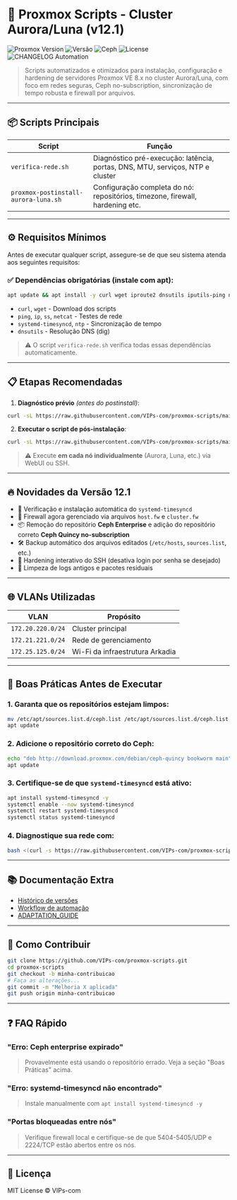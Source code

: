 
# 🚀 Proxmox Scripts - Cluster Aurora/Luna (v12.1)

![Proxmox Version](https://img.shields.io/badge/Proxmox-8.x-orange)
![Versão](https://img.shields.io/badge/version-12.1-blue)
![Ceph](https://img.shields.io/badge/Ceph-Quincy-red)
![License](https://img.shields.io/badge/license-MIT-blue)
![CHANGELOG Automation](https://github.com/VIPs-com/proxmox-scripts/actions/workflows/update-changelog.yml/badge.svg)

> Scripts automatizados e otimizados para instalação, configuração e hardening de servidores Proxmox VE 8.x no cluster Aurora/Luna, com foco em redes seguras, Ceph no-subscription, sincronização de tempo robusta e firewall por arquivos.

---

## 📦 Scripts Principais

| Script                          | Função                                                                 |
|--------------------------------|-------------------------------------------------------------------------|
| `verifica-rede.sh`             | Diagnóstico pré-execução: latência, portas, DNS, MTU, serviços, NTP e cluster |
| `proxmox-postinstall-aurora-luna.sh` | Configuração completa do nó: repositórios, timezone, firewall, hardening etc. |

---

## ⚙️ Requisitos Mínimos

Antes de executar qualquer script, assegure-se de que seu sistema atenda aos seguintes requisitos:

### ✅ Dependências obrigatórias (instale com apt):
```bash
apt update && apt install -y curl wget iproute2 dnsutils iputils-ping netcat systemd-timesyncd ntp
```

- `curl`, `wget` - Download dos scripts
- `ping`, `ip`, `ss`, `netcat` - Testes de rede
- `systemd-timesyncd`, `ntp` - Sincronização de tempo
- `dnsutils` - Resolução DNS (dig)

> ⚠️ O script `verifica-rede.sh` verifica todas essas dependências automaticamente.

---

## 📋 Etapas Recomendadas

1. **Diagnóstico prévio** *(antes do postinstall)*:
```bash
curl -sL https://raw.githubusercontent.com/VIPs-com/proxmox-scripts/main/utils/verifica-rede.sh | bash
```

2. **Executar o script de pós-instalação**:
```bash
curl -sL https://raw.githubusercontent.com/VIPs-com/proxmox-scripts/main/scripts/proxmox-postinstall-aurora-luna.sh | bash
```

> ⚠️ Execute **em cada nó individualmente** (Aurora, Luna, etc.) via WebUI ou SSH.

---

## 🔥 Novidades da Versão 12.1

- 📡 Verificação e instalação automática do `systemd-timesyncd`
- 🧠 Firewall agora gerenciado via arquivos `host.fw` e `cluster.fw`
- 📦 Remoção do repositório **Ceph Enterprise** e adição do repositório correto **Ceph Quincy no-subscription**
- 🛠 Backup automático dos arquivos editados (`/etc/hosts`, `sources.list`, etc.)
- 🔐 Hardening interativo do SSH (desativa login por senha se desejado)
- 🧹 Limpeza de logs antigos e pacotes residuais

---

## 🌐 VLANs Utilizadas

| VLAN             | Propósito                      |
|------------------|-------------------------------|
| `172.20.220.0/24`| Cluster principal             |
| `172.21.221.0/24`| Rede de gerenciamento         |
| `172.25.125.0/24`| Wi-Fi da infraestrutura Arkadia|

---

## 🧰 Boas Práticas Antes de Executar

### 1. Garanta que os repositórios estejam limpos:
```bash
mv /etc/apt/sources.list.d/ceph.list /etc/apt/sources.list.d/ceph.list.bak
apt update
```

### 2. Adicione o repositório correto do Ceph:
```bash
echo "deb http://download.proxmox.com/debian/ceph-quincy bookworm main" > /etc/apt/sources.list.d/ceph.list
apt update
```

### 3. Certifique-se de que `systemd-timesyncd` está ativo:
```bash
apt install systemd-timesyncd -y
systemctl enable --now systemd-timesyncd
systemctl restart systemd-timesyncd
systemctl status systemd-timesyncd
```

### 4. Diagnostique sua rede com:
```bash
bash <(curl -s https://raw.githubusercontent.com/VIPs-com/proxmox-scripts/main/utils/verifica-rede.sh)
```

---

## 📚 Documentação Extra

- [Histórico de versões](https://github.com/VIPs-com/proxmox-scripts/releases)
- [Workflow de automação](https://github.com/VIPs-com/proxmox-scripts/actions)
- [ADAPTATION_GUIDE](./ADAPTATION_GUIDE.md)

---

## 🤝 Como Contribuir
```bash
git clone https://github.com/VIPs-com/proxmox-scripts.git
cd proxmox-scripts
git checkout -b minha-contribuicao
# Faça as alterações...
git commit -m "Melhoria X aplicada"
git push origin minha-contribuicao
```

---

## ❓ FAQ Rápido

### "Erro: Ceph enterprise expirado"
> Provavelmente está usando o repositório errado. Veja a seção "Boas Práticas" acima.

### "Erro: systemd-timesyncd não encontrado"
> Instale manualmente com `apt install systemd-timesyncd -y`

### "Portas bloqueadas entre nós"
> Verifique firewall local e certifique-se de que 5404-5405/UDP e 2224/TCP estão abertos entre os nós.

---

## 📄 Licença

MIT License © VIPs-com
